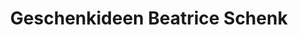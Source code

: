 ---
title: "Geschenkideen Beatrice Schenk"
url: /seiffen-erzgeb/geschenkideen-beatrice-schenk/
shop: Allgemein
---
